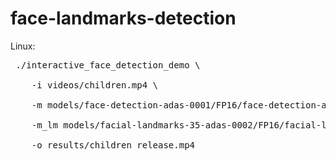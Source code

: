 # face-landmarks-detection

Linux:
 <pre> ./interactive_face_detection_demo \ 
        <br>&nbsp;&nbsp;&nbsp; -i videos/children.mp4 \ 
        <br>&nbsp;&nbsp;&nbsp; -m models/face-detection-adas-0001/FP16/face-detection-adas-0001.xml \ 
        <br>&nbsp;&nbsp;&nbsp; -m_lm models/facial-landmarks-35-adas-0002/FP16/facial-landmarks-35-adas-0002.xml \ 
        <br>&nbsp;&nbsp;&nbsp; -o results/children_release.mp4 
</pre>
